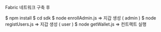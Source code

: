 




Fabric 네트워크 구축 후

$ npm install
$ cd sdk
$ node enrollAdmin.js   => 지갑 생성 ( admin )
$ node registUsers.js   => 지갑 생성 ( user )
$ node getWallet.js     => 컨트랙트 실행